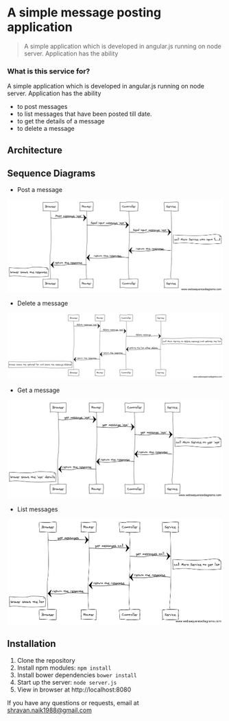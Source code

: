 # A simple message posting application

> A simple application which is developed in angular.js running on node server. Application has the ability

### What is this service for?

A simple application which is developed in angular.js running on node server.
Application has the ability
* to post messages
* to list messages that have been posted till date.
* to get the details of a message
* to delete a message

## Architecture

## Sequence Diagrams
* Post a message

![Alt text](sequence_diagrams/post_seq.png?raw=true "Post a message")

* Delete a message

![Alt text](sequence_diagrams/seq_deleted.png?raw=true "Delete a message")

* Get a message

![Alt text](sequence_diagrams/seq_get.png?raw=true "Get a message")

* List messages

![Alt text](sequence_diagrams/seq_list.png?raw=true "List messages")

## Installation
1. Clone the repository
2. Install npm modules: `npm install`
3. Install bower dependencies `bower install`
4. Start up the server: `node server.js`
5. View in browser at http://localhost:8080

If you have any questions or requests, email at shravan.naik1988@gmail.com


